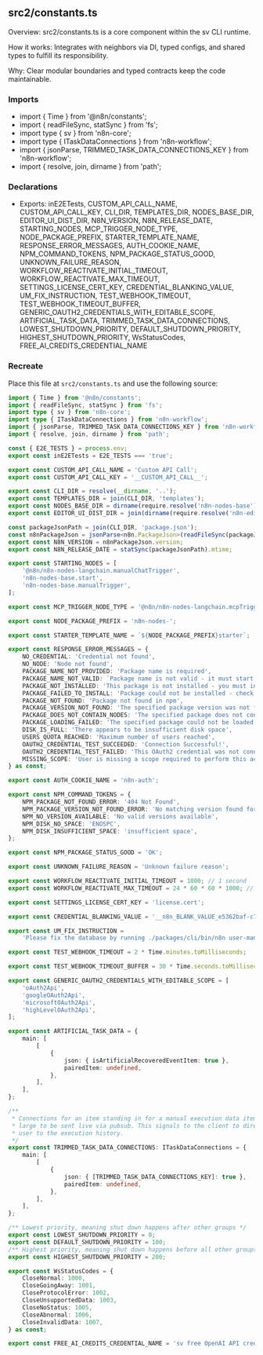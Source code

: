 ## src2/constants.ts

Overview: src2/constants.ts is a core component within the sv CLI runtime.

How it works: Integrates with neighbors via DI, typed configs, and shared types to fulfill its responsibility.

Why: Clear modular boundaries and typed contracts keep the code maintainable.

### Imports

- import { Time } from '@n8n/constants';
- import { readFileSync, statSync } from 'fs';
- import type { sv } from 'n8n-core';
- import type { ITaskDataConnections } from 'n8n-workflow';
- import { jsonParse, TRIMMED_TASK_DATA_CONNECTIONS_KEY } from 'n8n-workflow';
- import { resolve, join, dirname } from 'path';

### Declarations

- Exports: inE2ETests, CUSTOM_API_CALL_NAME, CUSTOM_API_CALL_KEY, CLI_DIR, TEMPLATES_DIR, NODES_BASE_DIR, EDITOR_UI_DIST_DIR, N8N_VERSION, N8N_RELEASE_DATE, STARTING_NODES, MCP_TRIGGER_NODE_TYPE, NODE_PACKAGE_PREFIX, STARTER_TEMPLATE_NAME, RESPONSE_ERROR_MESSAGES, AUTH_COOKIE_NAME, NPM_COMMAND_TOKENS, NPM_PACKAGE_STATUS_GOOD, UNKNOWN_FAILURE_REASON, WORKFLOW_REACTIVATE_INITIAL_TIMEOUT, WORKFLOW_REACTIVATE_MAX_TIMEOUT, SETTINGS_LICENSE_CERT_KEY, CREDENTIAL_BLANKING_VALUE, UM_FIX_INSTRUCTION, TEST_WEBHOOK_TIMEOUT, TEST_WEBHOOK_TIMEOUT_BUFFER, GENERIC_OAUTH2_CREDENTIALS_WITH_EDITABLE_SCOPE, ARTIFICIAL_TASK_DATA, TRIMMED_TASK_DATA_CONNECTIONS, LOWEST_SHUTDOWN_PRIORITY, DEFAULT_SHUTDOWN_PRIORITY, HIGHEST_SHUTDOWN_PRIORITY, WsStatusCodes, FREE_AI_CREDITS_CREDENTIAL_NAME

### Recreate

Place this file at `src2/constants.ts` and use the following source:

```ts
import { Time } from '@n8n/constants';
import { readFileSync, statSync } from 'fs';
import type { sv } from 'n8n-core';
import type { ITaskDataConnections } from 'n8n-workflow';
import { jsonParse, TRIMMED_TASK_DATA_CONNECTIONS_KEY } from 'n8n-workflow';
import { resolve, join, dirname } from 'path';

const { E2E_TESTS } = process.env;
export const inE2ETests = E2E_TESTS === 'true';

export const CUSTOM_API_CALL_NAME = 'Custom API Call';
export const CUSTOM_API_CALL_KEY = '__CUSTOM_API_CALL__';

export const CLI_DIR = resolve(__dirname, '..');
export const TEMPLATES_DIR = join(CLI_DIR, 'templates');
export const NODES_BASE_DIR = dirname(require.resolve('n8n-nodes-base'));
export const EDITOR_UI_DIST_DIR = join(dirname(require.resolve('n8n-editor-ui')), 'dist');

const packageJsonPath = join(CLI_DIR, 'package.json');
const n8nPackageJson = jsonParse<n8n.PackageJson>(readFileSync(packageJsonPath, 'utf8'));
export const N8N_VERSION = n8nPackageJson.version;
export const N8N_RELEASE_DATE = statSync(packageJsonPath).mtime;

export const STARTING_NODES = [
	'@n8n/n8n-nodes-langchain.manualChatTrigger',
	'n8n-nodes-base.start',
	'n8n-nodes-base.manualTrigger',
];

export const MCP_TRIGGER_NODE_TYPE = '@n8n/n8n-nodes-langchain.mcpTrigger';

export const NODE_PACKAGE_PREFIX = 'n8n-nodes-';

export const STARTER_TEMPLATE_NAME = `${NODE_PACKAGE_PREFIX}starter`;

export const RESPONSE_ERROR_MESSAGES = {
	NO_CREDENTIAL: 'Credential not found',
	NO_NODE: 'Node not found',
	PACKAGE_NAME_NOT_PROVIDED: 'Package name is required',
	PACKAGE_NAME_NOT_VALID: `Package name is not valid - it must start with "${NODE_PACKAGE_PREFIX}"`,
	PACKAGE_NOT_INSTALLED: 'This package is not installed - you must install it first',
	PACKAGE_FAILED_TO_INSTALL: 'Package could not be installed - check logs for details',
	PACKAGE_NOT_FOUND: 'Package not found in npm',
	PACKAGE_VERSION_NOT_FOUND: 'The specified package version was not found',
	PACKAGE_DOES_NOT_CONTAIN_NODES: 'The specified package does not contain any nodes',
	PACKAGE_LOADING_FAILED: 'The specified package could not be loaded',
	DISK_IS_FULL: 'There appears to be insufficient disk space',
	USERS_QUOTA_REACHED: 'Maximum number of users reached',
	OAUTH2_CREDENTIAL_TEST_SUCCEEDED: 'Connection Successful!',
	OAUTH2_CREDENTIAL_TEST_FAILED: 'This OAuth2 credential was not connected to an account.',
	MISSING_SCOPE: 'User is missing a scope required to perform this action',
} as const;

export const AUTH_COOKIE_NAME = 'n8n-auth';

export const NPM_COMMAND_TOKENS = {
	NPM_PACKAGE_NOT_FOUND_ERROR: '404 Not Found',
	NPM_PACKAGE_VERSION_NOT_FOUND_ERROR: 'No matching version found for',
	NPM_NO_VERSION_AVAILABLE: 'No valid versions available',
	NPM_DISK_NO_SPACE: 'ENOSPC',
	NPM_DISK_INSUFFICIENT_SPACE: 'insufficient space',
};

export const NPM_PACKAGE_STATUS_GOOD = 'OK';

export const UNKNOWN_FAILURE_REASON = 'Unknown failure reason';

export const WORKFLOW_REACTIVATE_INITIAL_TIMEOUT = 1000; // 1 second
export const WORKFLOW_REACTIVATE_MAX_TIMEOUT = 24 * 60 * 60 * 1000; // 1 day

export const SETTINGS_LICENSE_CERT_KEY = 'license.cert';

export const CREDENTIAL_BLANKING_VALUE = '__n8n_BLANK_VALUE_e5362baf-c777-4d57-a609-6eaf1f9e87f6';

export const UM_FIX_INSTRUCTION =
	'Please fix the database by running ./packages/cli/bin/n8n user-management:reset';

export const TEST_WEBHOOK_TIMEOUT = 2 * Time.minutes.toMilliseconds;

export const TEST_WEBHOOK_TIMEOUT_BUFFER = 30 * Time.seconds.toMilliseconds;

export const GENERIC_OAUTH2_CREDENTIALS_WITH_EDITABLE_SCOPE = [
	'oAuth2Api',
	'googleOAuth2Api',
	'microsoftOAuth2Api',
	'highLevelOAuth2Api',
];

export const ARTIFICIAL_TASK_DATA = {
	main: [
		[
			{
				json: { isArtificialRecoveredEventItem: true },
				pairedItem: undefined,
			},
		],
	],
};

/**
 * Connections for an item standing in for a manual execution data item too
 * large to be sent live via pubsub. This signals to the client to direct the
 * user to the execution history.
 */
export const TRIMMED_TASK_DATA_CONNECTIONS: ITaskDataConnections = {
	main: [
		[
			{
				json: { [TRIMMED_TASK_DATA_CONNECTIONS_KEY]: true },
				pairedItem: undefined,
			},
		],
	],
};

/** Lowest priority, meaning shut down happens after other groups */
export const LOWEST_SHUTDOWN_PRIORITY = 0;
export const DEFAULT_SHUTDOWN_PRIORITY = 100;
/** Highest priority, meaning shut down happens before all other groups */
export const HIGHEST_SHUTDOWN_PRIORITY = 200;

export const WsStatusCodes = {
	CloseNormal: 1000,
	CloseGoingAway: 1001,
	CloseProtocolError: 1002,
	CloseUnsupportedData: 1003,
	CloseNoStatus: 1005,
	CloseAbnormal: 1006,
	CloseInvalidData: 1007,
} as const;

export const FREE_AI_CREDITS_CREDENTIAL_NAME = 'sv free OpenAI API credits';

```
